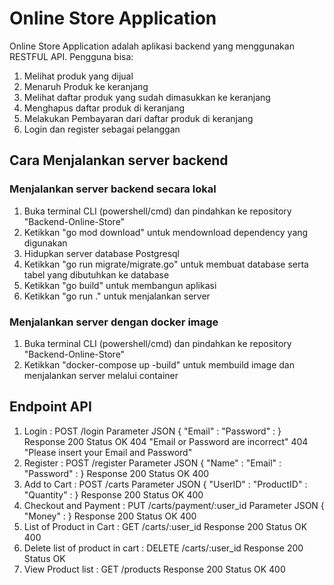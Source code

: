 # Online Store Application

Online Store Application adalah aplikasi backend yang menggunakan RESTFUL API. Pengguna bisa:

1. Melihat produk yang dijual
2. Menaruh Produk ke keranjang
3. Melihat daftar produk yang sudah dimasukkan ke keranjang
4. Menghapus daftar produk di keranjang
5. Melakukan Pembayaran dari daftar produk di keranjang
6. Login dan register sebagai pelanggan

## Cara Menjalankan server backend

### Menjalankan server backend secara lokal

1. Buka terminal CLI (powershell/cmd) dan pindahkan ke repository "Backend-Online-Store"
2. Ketikkan "go mod download" untuk mendownload dependency yang digunakan
3. Hidupkan server database Postgresql
4. Ketikkan "go run migrate/migrate.go" untuk membuat database serta tabel yang dibutuhkan ke database
5. Ketikkan "go build" untuk membangun aplikasi
6. Ketikkan "go run ." untuk menjalankan server

### Menjalankan server dengan docker image

1. Buka terminal CLI (powershell/cmd) dan pindahkan ke repository "Backend-Online-Store"
2. Ketikkan "docker-compose up -build" untuk membuild image dan menjalankan server melalui container

## Endpoint API

1.  Login : POST /login
    Parameter JSON
    {
    "Email" :
    "Password" :
    }
    Response
    200 Status OK
    404 "Email or Password are incorrect"
    404 "Please insert your Email and Password"
2.  Register : POST /register
    Parameter JSON
    {
    "Name" :
    "Email" :
    "Password" :
    }
    Response
    200 Status OK
    400
3.  Add to Cart : POST /carts
    Parameter JSON
    {
    "UserID" :
    "ProductID" :
    "Quantity" :
    }
    Response
    200 Status OK
    400
4.  Checkout and Payment : PUT /carts/payment/:user_id
    Parameter JSON
    {
    "Money" :
    }
    Response
    200 Status OK
    400
5.  List of Product in Cart : GET /carts/:user_id
    Response
    200 Status OK
    400
6.  Delete list of product in cart : DELETE /carts/:user_id
    Response
    200 Status OK
7.  View Product list : GET /products
    Response
    200 Status OK
    400
